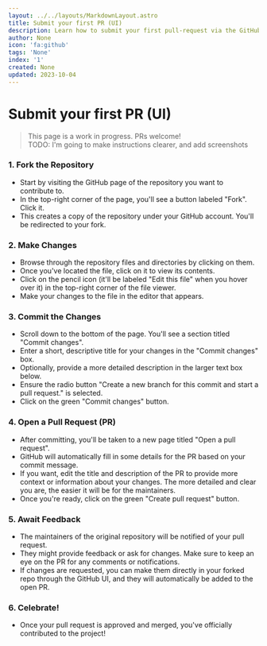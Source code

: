 ```yaml
---
layout: ../../layouts/MarkdownLayout.astro
title: Submit your first PR (UI)
description: Learn how to submit your first pull-request via the GitHub UI.
author: None
icon: 'fa:github'
tags: 'None'
index: '1'
created: None
updated: 2023-10-04
---
```


<!--
  IMPORTANT: Do not edit this file directly!
  It is generated from the /guides directory
-->

# Submit your first PR (UI)

> This page is a work in progress. PRs welcome!<br />
> TODO: I'm going to make instructions clearer, and add screenshots

### 1. Fork the Repository

- Start by visiting the GitHub page of the repository you want to contribute to.
- In the top-right corner of the page, you'll see a button labeled "Fork". Click it.
- This creates a copy of the repository under your GitHub account. You'll be redirected to your fork.

  
### 2. Make Changes

- Browse through the repository files and directories by clicking on them.
- Once you've located the file, click on it to view its contents.
- Click on the pencil icon (it'll be labeled "Edit this file" when you hover over it) in the top-right corner of the file viewer.
- Make your changes to the file in the editor that appears.

### 3. Commit the Changes

- Scroll down to the bottom of the page. You'll see a section titled "Commit changes".
- Enter a short, descriptive title for your changes in the "Commit changes" box.
- Optionally, provide a more detailed description in the larger text box below.
- Ensure the radio button "Create a new branch for this commit and start a pull request." is selected.
- Click on the green "Commit changes" button.

### 4. Open a Pull Request (PR)

- After committing, you'll be taken to a new page titled "Open a pull request".
- GitHub will automatically fill in some details for the PR based on your commit message.
- If you want, edit the title and description of the PR to provide more context or information about your changes. The more detailed and clear you are, the easier it will be for the maintainers.
- Once you're ready, click on the green "Create pull request" button.

### 5. Await Feedback

- The maintainers of the original repository will be notified of your pull request.
- They might provide feedback or ask for changes. Make sure to keep an eye on the PR for any comments or notifications.
- If changes are requested, you can make them directly in your forked repo through the GitHub UI, and they will automatically be added to the open PR.

### 6. Celebrate!

- Once your pull request is approved and merged, you've officially contributed to the project!


<!--
	Article sourced from https://github.com/lissy93/git-into-opensource
	Licensed under MIT License, (C) Alicia Sykes <alicia@as93.net> 2023
	---
	This file was auto-generated at 2023-10-04 11:01:42.660949
	from /home/runner/work/git-into-open-source/git-into-open-source/guides/submit-your-first-pr-ui.md
	using /home/runner/work/git-into-open-source/git-into-open-source/lib/copy_resources_to_site.py
-->
